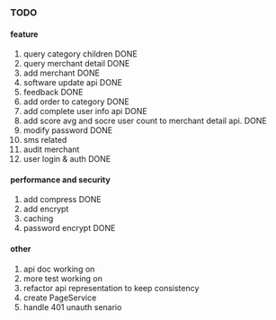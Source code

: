 ### TODO
#### feature

1. query category children 	DONE
2. query merchant detail	DONE
3. add merchant				DONE
4. software update api		DONE
5. feedback					DONE
6. add order to category	DONE
7. add complete user info api	DONE
8. add score avg and socre user count to merchant detail api.		DONE
9. modify password		DONE
10. sms related
11. audit merchant		
12. user login & auth		DONE

#### performance and security
1. add compress			DONE
2. add encrypt
3. caching
4. password encrypt		DONE

#### other
1. api doc			working on
2. more test			working on
3. refactor api representation to keep consistency
4. create PageService
5. handle 401 unauth senario
